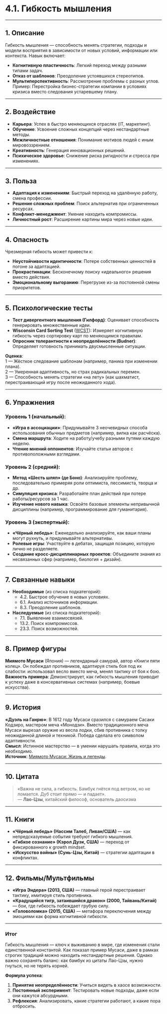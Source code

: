 # 4.1. Гибкость мышления  

---

## 1. Описание  
Гибкость мышления — способность менять стратегии, подходы и модели восприятия в зависимости от новых условий, информации или контекста. Навык включает:  
- **Когнитивную пластичность**: Легкий переход между разными типами задач.  
- **Отказ от шаблонов**: Преодоление устоявшихся стереотипов.  
- **Мультиперспективность**: Рассмотрение проблемы с разных углов.  
Пример: Перестройка бизнес-стратегии компании в условиях кризиса вместо следования устаревшему плану.  

---

## 2. Воздействие  
- **Карьера**: Успех в быстро меняющихся отраслях (IT, маркетинг).  
- **Обучение**: Усвоение сложных концепций через нестандартные методы.  
- **Межличностные отношения**: Понимание мотивов людей с иным мировоззрением.  
- **Креативность**: Генерация инновационных решений.  
- **Психическое здоровье**: Снижение риска ригидности и стресса при изменениях.  

---

## 3. Польза  
- **Адаптация к изменениям**: Быстрый переход на удалённую работу, смена профессии.  
- **Решение сложных проблем**: Поиск альтернатив при ограниченных ресурсах.  
- **Конфликт-менеджмент**: Умение находить компромиссы.  
- **Личностный рост**: Расширение картины мира через новые идеи.  

---

## 4. Опасность  
Чрезмерная гибкость может привести к:  
- **Неустойчивости идентичности**: Потере собственных ценностей в погоне за адаптацией.  
- **Прокрастинации**: Бесконечному поиску «идеального» решения вместо действия.  
- **Эмоциональному выгоранию**: Перегрузке из-за постоянной смены приоритетов.  

---

## 5. Психологические тесты  
- **Тест дивергентного мышления (Гилфорд)**: Оценивает способность генерировать множественные идеи.  
- **Wisconsin Card Sorting Test** ([WCST](https://www.ncbi.nlm.nih.gov/pmc/articles/PMC4681109/)): Измеряет когнитивную гибкость через сортировку карт по меняющимся правилам.  
- **Опросник толерантности к неопределённости (Budner)**: Определяет готовность принимать двусмысленные ситуации.  

**Оценка**:  
1 — Жёсткое следование шаблонам (например, паника при изменении плана).  
2 — Умеренная адаптивность, но страх радикальных перемен.  
3 — Способность менять стратегии «на лету» (как шахматист, перестраивающий игру после неожиданного хода).  

---

## 6. Упражнения  

### Уровень 1 (начальный):  
- **«Игра в ассоциации»**: Придумывайте 3 неочевидных способа использования обычных предметов (например, вилка как расчёска).  
- **Смена маршрута**: Ходите на работу/учебу разными путями каждую неделю.  
- **Чтение мнений оппонентов**: Изучайте статьи авторов с противоположными взглядами.  

### Уровень 2 (средний):  
- **Метод «Шесть шляп» (де Боно)**: Анализируйте проблему, последовательно примеряя роли оптимиста, пессимиста, творца и др.  
- **Симуляция кризиса**: Разработайте план действий при потере работы/ресурсов за 1 час.  
- **Изучение нового навыка**: Освойте базовые элементы непривычной дисциплины (например, программирование для гуманитария).  

### Уровень 3 (экспертный):  
- **«Чёрный лебедь»**: Еженедельно анализируйте, как ваши планы могут рухнуть, и придумывайте альтернативы.  
- **Ролевые игры**: Участвуйте в дебатах, защищая позицию, которую лично не разделяете.  
- **Создание кросс-дисциплинарных проектов**: Объедините знания из несвязанных сфер (например, биология + дизайн).  

---

## 7. Связанные навыки  
- **Необходимые** (из списка подкатегорий):  
  - 4.2. Быстрое обучение в новых условиях.  
  - 6.1. Анализ источников информации.  
  - 8.3. Преодоление шаблонов.  
- **Наследуемые** (из списка подкатегорий):  
  - 7.1. Выявление взаимосвязей.  
  - 13.2. Поиск компромиссов.  
  - 23.3. Поиск возможностей.  

---

## 8. Пример фигуры  
**Миямото Мусаси** (Япония) — легендарный самурай, автор «Книги пяти колец». Он побеждал противников, адаптируя стиль боя под их слабости: использовал весло вместо меча, менял тактику от боя к бою.  
**Важность примера**: Демонстрирует, как гибкость мышления приводит к успеху даже в консервативных системах (например, боевые искусства).  

---

## 9. История  
**«Дуэль на Ганрю»**: В 1612 году Мусаси сразился с самураем Сасаки Кодзиро, мастером меча «Монодзи». Вместо традиционного меча Мусаси вырезал оружие из весла лодки, сбив противника с толку неожиданной длиной и техникой. Победа сделала его символом адаптивности.  
**Смысл**: Истинное мастерство — в умении нарушать правила, когда это необходимо.  
**Источник**: [Миямото Мусаси: Жизнь и легенды](https://www.britannica.com/biography/Miyamoto-Musashi).  

---

## 10. Цитата  
> «Важна не сила, а гибкость. Бамбук гнётся под ветром, но не ломается. Дуб стоит прямо — и падает».  
> — **Лао-Цзы**, китайский философ, основатель даосизма  

---

## 11. Книги  
- **«Чёрный лебедь» (Нассим Талеб, Ливан/США)** — как непредсказуемые события требуют гибкого мышления.  
- **«Гибкое сознание» (Кэрол Дуэк, США)** — переход от фиксированного к growth mindset.  
- **«Искусство войны» (Сунь-Цзы, Китай)** — стратегии адаптации в конфликтах.  

---

## 12. Фильмы/Мультфильмы  
- **«Игра Эндера» (2013, США)** — главный герой перестраивает тактику, имитируя стиль противника.  
- **«Крадущийся тигр, затаившийся дракон» (2000, Тайвань/Китай)** — бои, где гибкость побеждает грубую силу.  
- **«Головоломка» (2015, США)** — метафора переключения между эмоциями как форма когнитивной гибкости.  

---

### **Итог**  
Гибкость мышления — ключ к выживанию в мире, где изменения стали единственной константой. Как показал пример Мусаси, даже в рамках строгих традиций можно находить нестандартные решения. Однако важно сохранять баланс: как бамбук из цитаты Лао-Цзы, нужно гнуться, но не терять корней.  

**Формула успеха**:  
1. **Принятие неопределённости**: Учиться видеть в хаосе возможности.  
2. **Постоянный эксперимент**: Тестировать новые подходы, даже если они кажутся абсурдными.  
3. **Рефлексия**: Анализировать, какие стратегии работают, а какие пора отбросить.